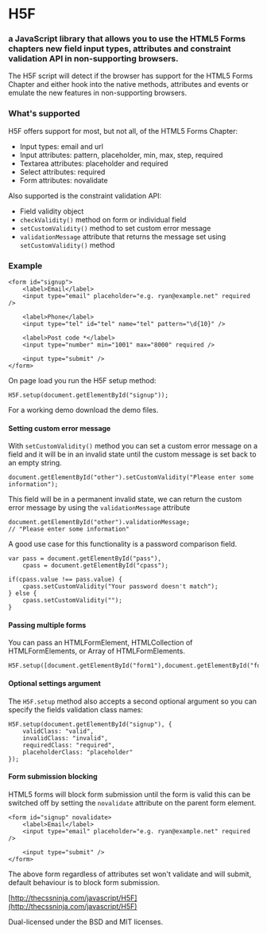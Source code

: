 H5F
===

### a JavaScript library that allows you to use the HTML5 Forms chapters new field input types, attributes and constraint validation API in non-supporting browsers.

The H5F script will detect if the browser has support for the HTML5 Forms Chapter and either hook into the native methods, attributes and events or emulate the new features in non-supporting browsers.

### What's supported

H5F offers support for most, but not all, of the HTML5 Forms Chapter:

* Input types: email and url
* Input attributes: pattern, placeholder, min, max, step, required
* Textarea attributes: placeholder and required
* Select attributes: required
* Form attributes: novalidate

Also supported is the constraint validation API:

* Field validity object
* `checkValidity()` method on form or individual field
* `setCustomValidity()` method to set custom error message
* `validationMessage` attribute that returns the message set using `setCustomValidity()` method

### Example

    <form id="signup">
        <label>Email</label>
        <input type="email" placeholder="e.g. ryan@example.net" required />

        <label>Phone</label>
        <input type="tel" id="tel" name="tel" pattern="\d{10}" />

        <label>Post code *</label>
        <input type="number" min="1001" max="8000" required />

        <input type="submit" />
    </form>

On page load you run the H5F setup method:

	H5F.setup(document.getElementById("signup"));

For a working demo download the demo files.

#### Setting custom error message

With `setCustomValidity()` method you can set a custom error message on a field and it will be in an invalid state until the custom message is set back to an empty string.

	document.getElementById("other").setCustomValidity("Please enter some information");

This field will be in a permanent invalid state, we can return the custom error message by using the `validationMessage` attribute

	document.getElementById("other").validationMessage;
	// "Please enter some information"

A good use case for this functionality is a password comparison field.

	var pass = document.getElementById("pass"),
		cpass = document.getElementById("cpass");

	if(cpass.value !== pass.value) {
		cpass.setCustomValidity("Your password doesn't match");
	} else {
		cpass.setCustomValidity("");
	}

#### Passing multiple forms

You can pass an HTMLFormElement, HTMLCollection of HTMLFormElements, or Array of HTMLFormElements.

    H5F.setup([document.getElementById("form1"),document.getElementById("form2"),document.getElementById("form3")]);

#### Optional settings argument

The `H5F.setup` method also accepts a second optional argument so you can specify the fields validation class names:

    H5F.setup(document.getElementById("signup"), {
        validClass: "valid",
        invalidClass: "invalid",
        requiredClass: "required",
		placeholderClass: "placeholder"
    });

#### Form submission blocking

HTML5 forms will block form submission until the form is valid this can be switched off by setting the `novalidate` attribute on the parent form element.

    <form id="signup" novalidate>
        <label>Email</label>
        <input type="email" placeholder="e.g. ryan@example.net" required />

        <input type="submit" />
    </form>

The above form regardless of attributes set won't validate and will submit, default behaviour is to block form submission.

[http://thecssninja.com/javascript/H5F](http://thecssninja.com/javascript/H5F)

Dual-licensed under the BSD and MIT licenses.
